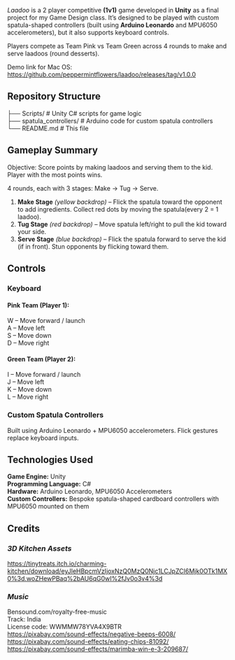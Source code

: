 _Laadoo_ is a 2 player competitive **(1v1)** game developed in **Unity** as a final project for my Game Design class.
It’s designed to be played with custom spatula-shaped controllers (built using **Arduino Leonardo** and MPU6050 accelerometers), but it also supports keyboard controls.

Players compete as Team Pink vs Team Green across 4 rounds to make and serve laadoos (round desserts).

Demo link for Mac OS: https://github.com/peppermintflowers/laadoo/releases/tag/v1.0.0

## Repository Structure  
├── Scripts/                    # Unity C# scripts for game logic  
├── spatula_controllers/        # Arduino code for custom spatula controllers  
└── README.md                   # This file  


## Gameplay Summary

Objective: Score points by making laadoos and serving them to the kid. Player with the most points wins.

4 rounds, each with 3 stages: Make → Tug → Serve.  
   

1. **Make Stage** _(yellow backdrop)_ – Flick the spatula toward the opponent to add ingredients. Collect red dots by moving the spatula(every 2 = 1 laadoo).  
2. **Tug Stage** _(red backdrop)_ – Move spatula left/right to pull the kid toward your side.  
3. **Serve Stage** _(blue backdrop)_ – Flick the spatula forward to serve the kid (if in front). Stun opponents by flicking toward them.  

## Controls
### Keyboard

#### Pink Team (Player 1):
W – Move forward / launch  
A – Move left  
S – Move down  
D – Move right  

#### Green Team (Player 2):
I – Move forward / launch  
J – Move left  
K – Move down  
L – Move right  

### Custom Spatula Controllers

Built using Arduino Leonardo + MPU6050 accelerometers.
Flick gestures replace keyboard inputs.

## Technologies Used

**Game Engine:** Unity  
**Programming Language:** C#  
**Hardware:** Arduino Leonardo, MPU6050 Accelerometers  
**Custom Controllers:** Bespoke spatula-shaped cardboard controllers with MPU6050 mounted on them  

## Credits
### ***3D Kitchen Assets***
https://tinytreats.itch.io/charming-kitchen/download/eyJleHBpcmVzIjoxNzQ0MzQ0Njc1LCJpZCI6Mjk0OTk1MX0%3d.woZHewPBaq%2bAU6qG0wI%2fJv0o3v4%3d

### ***Music***    
Bensound.com/royalty-free-music   
Track: India   
License code: WWMMW78YVA4X9BTR   
https://pixabay.com/sound-effects/negative-beeps-6008/   
https://pixabay.com/sound-effects/eating-chips-81092/   
https://pixabay.com/sound-effects/marimba-win-e-3-209687/   




